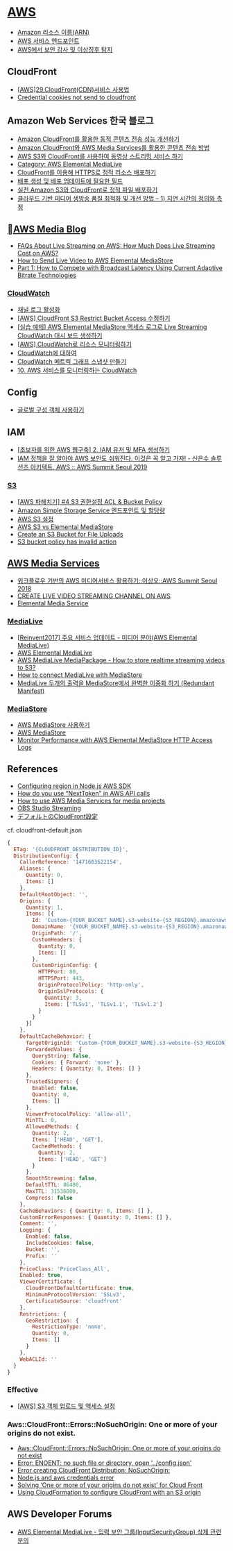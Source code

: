 # [AWS](https://aws.amazon.com/ko/)

- [Amazon 리소스 이름(ARN)](https://docs.aws.amazon.com/ko_kr/general/latest/gr/aws-arns-and-namespaces.html)
- [AWS 서비스 엔드포인트](https://docs.aws.amazon.com/ko_kr/general/latest/gr/rande.html)
- [AWS에서 보안 감사 및 이상징후 탐지](https://woowabros.github.io/security/2019/01/18/aws-cloudtrail-security.html)



## CloudFront

- [[AWS]29.CloudFront(CDN)서비스 사용법](https://brunch.co.kr/@topasvga/33)
- [Credential cookies not send to cloudfront](https://github.com/videojs/video.js/issues/5247)



## Amazon Web Services 한국 블로그

- [Amazon CloudFront를 활용한 동적 콘텐츠 전송 성능 개선하기](https://aws.amazon.com/ko/blogs/korea/how-to-improve-dynamic-contents-delievery-using-amazon-cloudfront/)
- [Amazon CloudFront와 AWS Media Services를 활용한 콘텐츠 전송 방법](https://aws.amazon.com/ko/blogs/korea/using-amazon-cloudfront-and-aws-media-services/)
- [AWS S3와 CloudFront를 사용하여 동영상 스트리밍 서비스 하기](https://blog.embian.com/123)
- [Category: AWS Elemental MediaLive](https://aws.amazon.com/ko/blogs/korea/category/media-services/aws-elemental-medialive/)
- [CloudFront를 이용해 HTTPS로 정적 리소스 배포하기](https://musma.github.io/2019/06/29/publish-static-assets-over-https-using-cloudfront.html)
- [배포 생성 및 배포 업데이트에 필요한 필드](https://docs.aws.amazon.com/ko_kr/AmazonCloudFront/latest/DeveloperGuide/distribution-overview-required-fields.html)
- [실전 Amazon S3와 CloudFront로 정적 파일 배포하기](https://aws.amazon.com/ko/blogs/korea/amazon-s3-amazon-cloudfront-a-match-made-in-the-cloud/)
- [클라우드 기반 미디어 생방송 품질 최적화 및 개선 방법 – 1) 지연 시간의 정의와 측정](https://aws.amazon.com/ko/blogs/korea/part-1-how-to-compete-with-broadcast-latency-using-current-adaptive-bitrate-technologies/?nc1=b_rp)



## [AWS Media Blog](https://aws.amazon.com/ko/blogs/media/)

- [FAQs About Live Streaming on AWS: How Much Does Live Streaming Cost on AWS?](https://aws.amazon.com/ko/blogs/media/frequently-asked-questions-about-the-cost-of-live-streaming/)
- [How to Send Live Video to AWS Elemental MediaStore](https://aws.amazon.com/ko/blogs/media/part1-how-to-send-live-video-to-aws-elemental-mediastore/)
- [Part 1: How to Compete with Broadcast Latency Using Current Adaptive Bitrate Technologies](https://aws.amazon.com/ko/blogs/media/how-to-compete-with-broadcast-latency-using-current-adaptive-bitrate-technologies-part-1/)



### [CloudWatch]()

- [채널 로그 활성화](https://docs.aws.amazon.com/ko_kr/medialive/latest/ug/enabling-disabling-logs.html)
- [[AWS] CloudFront S3 Restrict Bucket Access 수정하기](https://velog.io/@minholee_93/AWS-CloudFront-S3-Restrict-Bucket-Access-%EC%88%98%EC%A0%95%ED%95%98%EA%B8%B0-9zk3quz386)
- [[실습 예제] AWS Elemental MediaStore 액세스 로그로 Live Streaming CloudWatch 대시 보드 생성하기](https://www.megazone.com/techblog_20200212_create-a-live-streaming-cloudwatch-dashboard-using-aws-elemental-mediastore-access-logs/)
- [[AWS] CloudWatch로 리소스 모니터링하기](https://victorydntmd.tistory.com/67?category=682759)
- [CloudWatch에 대하여](http://labs.brandi.co.kr/2019/05/30/kwakjs.html)
- [CloudWatch 메트릭 그래프 스냅샷 만들기](https://brunch.co.kr/@alden/53)
- [10. AWS 서비스를 모니터링하는 CloudWatch](https://interconnection.tistory.com/48)



## Config

- [글로벌 구성 객체 사용하기](https://docs.aws.amazon.com/ko_kr/sdk-for-javascript/v2/developer-guide/global-config-object.html)



## IAM

- [[초보자를 위한 AWS 웹구축] 2. IAM 유저 및 MFA 생성하기](https://tech.cloud.nongshim.co.kr/2018/10/11/%EC%B4%88%EB%B3%B4%EC%9E%90%EB%A5%BC-%EC%9C%84%ED%95%9C-aws-%EC%9B%B9%EA%B5%AC%EC%B6%95-2-iam-%EC%9C%A0%EC%A0%80-%EC%83%9D%EC%84%B1%ED%95%98%EA%B8%B0/)
- [IAM 정책을 잘 알아야 AWS 보안도 쉬워진다. 이것은 꼭 알고 가자! - 신은수 솔루션즈 아키텍트, AWS :: AWS Summit Seoul 2019](https://www.slideshare.net/awskorea/iam-aws-aws-aws-summit-seoul-2019)



### [S3]()

- [[AWS 파헤치기] #4 S3 권한설정 ACL & Bucket Policy](https://real-dongsoo7.tistory.com/101)
- [Amazon Simple Storage Service 엔드포인트 및 할당량](https://docs.aws.amazon.com/ko_kr/general/latest/gr/s3.html)
- [AWS S3 설정](https://firstboos.tistory.com/entry/AWS-S3-%EC%84%A4%EC%A0%95)
- [AWS S3 vs Elemental MediaStore](https://stackoverflow.com/questions/53005213/aws-s3-vs-elemental-mediastore)
- [Create an S3 Bucket for File Uploads](https://serverless-stack.com/chapters/ko/create-an-s3-bucket-for-file-uploads.html)
- [S3 bucket policy has invalid action](https://stackoverflow.com/questions/46212531/s3-bucket-policy-has-invalid-action)


## [AWS Media Services](https://aws.amazon.com/ko/media-services/?nc1=h_ls)

- [워크플로우 기반의 AWS 미디어서비스 활용하기::이상오::AWS Summit Seoul 2018](https://www.slideshare.net/awskorea/workflow-foundation-aws-media-services-introduction-leesangho-95052558)
- [CREATE LIVE VIDEO STREAMING CHANNEL ON AWS](https://vimalpaliwal.com/blog/2020/02/f972c93f61/how-to-create-live-video-streaming-channel-on-aws.html)
- [Elemental Media Service](https://www.bespinglobal.com/elemental-media-service/)



### [MediaLive](https://aws.amazon.com/ko/medialive/)

- [[Reinvent2017] 주요 서비스 업데이트 - 미디어 분야(AWS Elemental MediaLive)](https://wisen.co.kr/pages/blog/blog-detail.html?idx=2325)
- [AWS Elemental MediaLive](https://blog.leedoing.com/110)
- [AWS MediaLive MediaPackage - How to store realtime streaming videos to S3?](https://stackoverflow.com/questions/52900656/aws-medialive-mediapackage-how-to-store-realtime-streaming-videos-to-s3)
- [How to connect MediaLive with MediaStore](https://forums.aws.amazon.com/thread.jspa?threadID=269776)
- [MediaLive 두개의 출력을 MediaStore에서 완벽한 이중화 하기 (Redundant Manifest)](https://m.blog.naver.com/PostView.nhn?blogId=tomnet&logNo=221414251940&proxyReferer=https%3A%2F%2Fwww.google.com%2F)



### [MediaStore](https://aws.amazon.com/ko/mediastore/)

- [AWS MediaStore 사용하기](https://blog.naver.com/PostView.nhn?blogId=tomnet&logNo=221394857591&categoryNo=8&parentCategoryNo=0&viewDate=&currentPage=2&postListTopCurrentPage=&from=postList&userTopListOpen=true&userTopListCount=5&userTopListManageOpen=false&userTopListCurrentPage=2)
- [AWS MediaStore](https://blog.leedoing.com/154)
- [Monitor Performance with AWS Elemental MediaStore HTTP Access Logs](https://aws.amazon.com/ko/blogs/media/monitor-performance-with-mediastore-http-access-logs/)



## References

- [Configuring region in Node.js AWS SDK](https://stackoverflow.com/questions/31039948/configuring-region-in-node-js-aws-sdk)
- [How do you use “NextToken” in AWS API calls](https://stackoverflow.com/questions/52068066/how-do-you-use-nexttoken-in-aws-api-calls)
- [How to use AWS Media Services for media projects](https://www.cleveroad.com/blog/aws-media-services)
- [OBS Studio Streaming](https://forums.aws.amazon.com/thread.jspa?threadID=268535)
- [デフォルトのCloudFront設定](https://qiita.com/motchi0214/items/bf7a2d3f334b7b1b0a53)

cf. cloudfront-default.json

```js
{
  ETag: '{CLOUDFRONT_DESTRIBUTION_ID}',
  DistributionConfig: {
    CallerReference: '1471603622154',
    Aliases: {
      Quantity: 0,
      Items: []
    },
    DefaultRootObject: '',
    Origins: {
      Quantity: 1,
      Items: [{
        Id: 'Custom-{YOUR_BUCKET_NAME}.s3-website-{S3_REGION}.amazonaws.com/',
        DomainName: '{YOUR_BUCKET_NAME}.s3-website-{S3_REGION}.amazonaws.com',
        OriginPath: '/',
        CustomHeaders: {
          Quantity: 0,
          Items: []
        },
        CustomOriginConfig: {
          HTTPPort: 80,
          HTTPSPort: 443,
          OriginProtocolPolicy: 'http-only',
          OriginSslProtocols: {
            Quantity: 3,
            Items: ['TLSv1', 'TLSv1.1', 'TLSv1.2']
          }
        }
      }]
    },
    DefaultCacheBehavior: {
      TargetOriginId: 'Custom-{YOUR_BUCKET_NAME}.s3-website-{S3_REGION}.amazonaws.com/',
      ForwardedValues: {
        QueryString: false,
        Cookies: { Forward: 'none' },
        Headers: { Quantity: 0, Items: [] }
      },
      TrustedSigners: {
        Enabled: false,
        Quantity: 0,
        Items: []
      },
      ViewerProtocolPolicy: 'allow-all',
      MinTTL: 0,
      AllowedMethods: {
        Quantity: 2,
        Items: ['HEAD', 'GET'],
        CachedMethods: {
          Quantity: 2,
          Items: ['HEAD', 'GET']
        }
      },
      SmoothStreaming: false,
      DefaultTTL: 86400,
      MaxTTL: 31536000,
      Compress: false
    },
    CacheBehaviors: { Quantity: 0, Items: [] },
    CustomErrorResponses: { Quantity: 0, Items: [] },
    Comment: '',
    Logging: {
      Enabled: false,
      IncludeCookies: false,
      Bucket: '',
      Prefix: ''
    },
    PriceClass: 'PriceClass_All',
    Enabled: true,
    ViewerCertificate: {
      CloudFrontDefaultCertificate: true,
      MinimumProtocolVersion: 'SSLv3',
      CertificateSource: 'cloudfront'
    },
    Restrictions: {
      GeoRestriction: {
        RestrictionType: 'none',
        Quantity: 0,
        Items: []
      }
    },
    WebACLId: ''
  }
}
```



### Effective

- [[AWS] S3 객체 업로드 및 액세스 설정](https://zamezzz.tistory.com/299)



### Aws::CloudFront::Errors::NoSuchOrigin: One or more of your origins do not exist.

- [Aws::CloudFront::Errors::NoSuchOrigin: One or more of your origins do not exist](https://forums.aws.amazon.com/message.jspa?messageID=694708)
- [Error: ENOENT: no such file or directory, open '../config.json'](https://stackoverflow.com/questions/51921605/error-enoent-no-such-file-or-directory-open-config-json)
- [Error creating CloudFront Distribution: NoSuchOrigin:](https://stackoverflow.com/questions/55972204/error-creating-cloudfront-distribution-nosuchorigin)
- [Node.js and aws credentials error](https://stackoverflow.com/questions/37507464/node-js-and-aws-credentials-error)
- [Solving ‘One or more of your origins do not exist’ for Cloud Front](https://maxrohde.com/2016/11/15/solving-one-or-more-of-your-origins-do-not-exist-for-cloud-front/)
- [Using CloudFormation to configure CloudFront with an S3 origin](https://stackoverflow.com/questions/35851374/using-cloudformation-to-configure-cloudfront-with-an-s3-origin)



## AWS Developer Forums

- [AWS Elemental MediaLive - 입력 보안 그룹(InputSecurityGroup) 삭제 관련 문의](https://forums.aws.amazon.com/thread.jspa?messageID=933273&#933273)